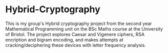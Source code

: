 # Hybrid-Cryptography
This is my group's Hybrid cryptography project from the second year Mathematical Programming unit on the BSc Maths course at the University of Bristol. 
The project explores Caesar and Vigenere ciphers, RSA encription and bigram encoding, and makes attempts at cracking/deciphering these devices with letter frequency analysis. 
